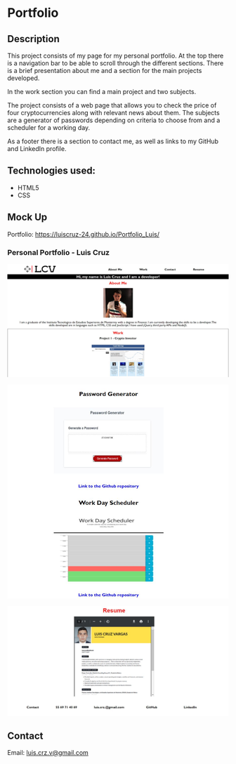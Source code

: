 # Portfolio

## Description

This project consists of my page for my personal portfolio. At the top there is a navigation bar to be able to scroll through the different sections. There is a brief presentation about me and a section for the main projects developed.

In the work section you can find a main project and two subjects.

The project consists of a web page that allows you to check the price of four cryptocurrencies along with relevant news about them. The subjects are a generator of passwords depending on criteria to choose from and a scheduler for a working day.

As a footer there is a section to contact me, as well as links to my GitHub and LinkedIn profile.

## Technologies used:

* HTML5
* CSS

## Mock Up

Portfolio: <https://luiscruz-24.github.io/Portfolio_Luis/>

### Personal Portfolio - Luis Cruz

![Personal Portfolio](./assets/images/landing_page.JPG)

![Personal Portfolio](./assets/images/landing_page_2.JPG)

![Personal Portfolio](./assets/images/landing_page_3.JPG)

## Contact

Email: luis.crz.v@gmail.com